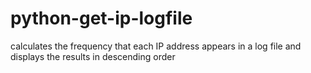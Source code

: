 # python-get-ip-logfile
calculates the frequency that each IP address appears in a log file and displays the results in descending order

